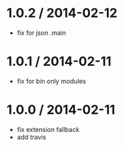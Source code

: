 
1.0.2 / 2014-02-12 
==================

 * fix for json .main

1.0.1 / 2014-02-11 
==================

 * fix for bin only modules

1.0.0 / 2014-02-11 
==================

 * fix extension fallback
 * add travis
